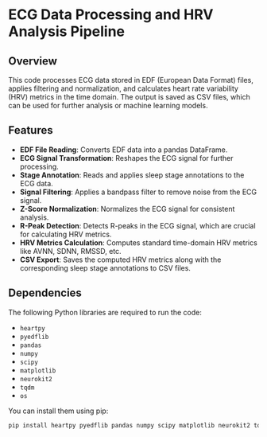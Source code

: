 # ECG Data Processing and HRV Analysis Pipeline
## Overview

This code processes ECG data stored in EDF (European Data Format) files, applies filtering and normalization, and calculates heart rate variability (HRV) metrics in the time domain. The output is saved as CSV files, which can be used for further analysis or machine learning models.

## Features

- **EDF File Reading**: Converts EDF data into a pandas DataFrame.
- **ECG Signal Transformation**: Reshapes the ECG signal for further processing.
- **Stage Annotation**: Reads and applies sleep stage annotations to the ECG data.
- **Signal Filtering**: Applies a bandpass filter to remove noise from the ECG signal.
- **Z-Score Normalization**: Normalizes the ECG signal for consistent analysis.
- **R-Peak Detection**: Detects R-peaks in the ECG signal, which are crucial for calculating HRV metrics.
- **HRV Metrics Calculation**: Computes standard time-domain HRV metrics like AVNN, SDNN, RMSSD, etc.
- **CSV Export**: Saves the computed HRV metrics along with the corresponding sleep stage annotations to CSV files.

## Dependencies

The following Python libraries are required to run the code:

- `heartpy`
- `pyedflib`
- `pandas`
- `numpy`
- `scipy`
- `matplotlib`
- `neurokit2`
- `tqdm`
- `os`

You can install them using pip:

```bash
pip install heartpy pyedflib pandas numpy scipy matplotlib neurokit2 tqdm


